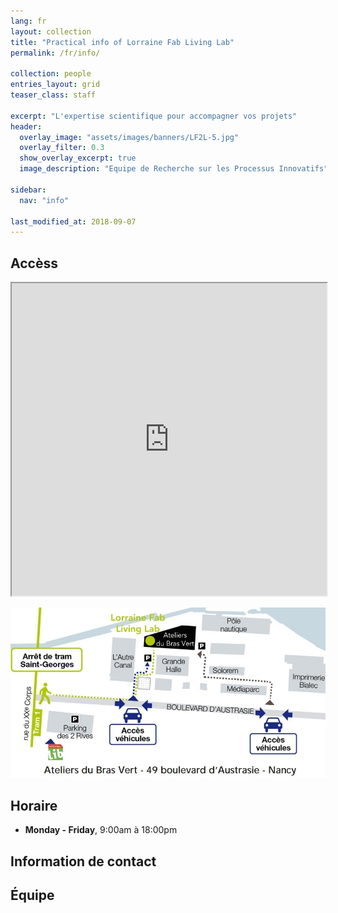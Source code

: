 ```yaml
---
lang: fr
layout: collection
title: "Practical info of Lorraine Fab Living Lab"
permalink: /fr/info/

collection: people
entries_layout: grid
teaser_class: staff

excerpt: "L'expertise scientifique pour accompagner vos projets"
header:  
  overlay_image: "assets/images/banners/LF2L-5.jpg" 
  overlay_filter: 0.3
  show_overlay_excerpt: true 
  image_description: "Equipe de Recherche sur les Processus Innovatifs"

sidebar:
  nav: "info"

last_modified_at: 2018-09-07
---
```


## Accèss 

<iframe src="https://www.google.com/maps/d/embed?mid=zjoguh0NVOXo.kZTYPT-5FrXA"  width="100%" height="500px"></iframe>


![Plan Acces to LF2L](/assets/images/6-info/plan-acces-LF2L.jpg)


## Horaire

- **Monday - Friday**, 9:00am à 18:00pm 

## Information de contact


## Équipe

